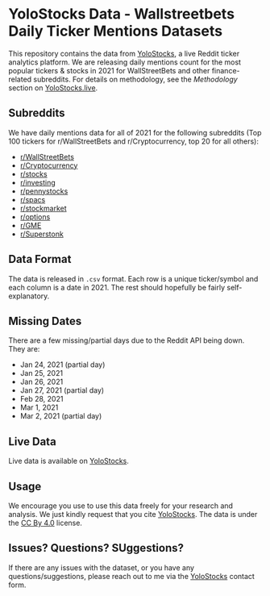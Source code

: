 # YoloStocks Data - Wallstreetbets Daily Ticker Mentions Datasets

This repository contains the data from [YoloStocks](https://yolostocks.live), a live Reddit ticker analytics platform. We are releasing daily mentions count for the most popular tickers & stocks in 2021 for WallStreetBets and other finance-related subreddits. For details on methodology, see the *Methodology* section on [YoloStocks.live](https://yolostocks.live).

## Subreddits

We have daily mentions data for all of 2021 for the following subreddits (Top 100 tickers for r/WallStreetBets and r/Cryptocurrency, top 20 for all others):

* [r/WallStreetBets](https://yolostocks.live/r/wallstreetbets)
* [r/Cryptocurrency](https://yolostocks.live/r/cryptocurrency)
* [r/stocks](https://yolostocks.live/r/stocks)
* [r/investing](https://yolostocks.live/r/investing)
* [r/pennystocks](https://yolostocks.live/r/pennystocks)
* [r/spacs](https://yolostocks.live/r/spacs)
* [r/stockmarket](https://yolostocks.live/r/stockmarket)
* [r/options](https://yolostocks.live/r/options)
* [r/GME](https://yolostocks.live/r/gme)
* [r/Superstonk](https://yolostocks.live/r/superstonk)

## Data Format

The data is released in `.csv` format. Each row is a unique ticker/symbol and each column is a date in 2021. The rest should hopefully be fairly self-explanatory.

## Missing Dates

There are a few missing/partial days due to the Reddit API being down. They are:

* Jan 24, 2021 (partial day)
* Jan 25, 2021
* Jan 26, 2021
* Jan 27, 2021 (partial day)
* Feb 28, 2021
* Mar 1, 2021
* Mar 2, 2021 (partial day)

## Live Data

Live data is available on [YoloStocks](https://yolostocks.live).

## Usage

We encourage you use to use this data freely for your research and analysis. We just kindly request that you cite [YoloStocks](https://yolostocks.live). The data is under the [CC By 4.0](https://creativecommons.org/licenses/by/4.0/) license.

## Issues? Questions? SUggestions?

If there are any issues with the dataset, or you have any questions/suggestions, please reach out to me via the [YoloStocks](https://yolostocks.live) contact form.
